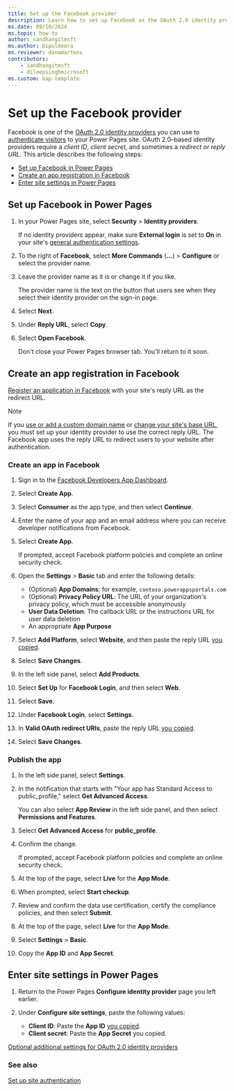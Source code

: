 ```yaml
---
title: Set up the Facebook provider
description: Learn how to set up Facebook as the OAuth 2.0 identity provider for use with sites you create with Microsoft Power Pages.
ms.date: 09/10/2024
ms.topic: how-to
author: sandhangitmsft
ms.author: bipuldeora
ms.reviewer: danamartens
contributors:
    - sandhangitmsft
    - dileepsinghmicrosoft
ms.custom: bap-template
---
```


# Set up the Facebook provider

Facebook is one of the [OAuth 2.0 identity providers](oauth2-provider.md) you can use to [authenticate visitors](configure-site.md) to your Power Pages site. OAuth 2.0&ndash;based identity providers require a *client ID*, *client secret*, and sometimes a *redirect or reply URL*. This article describes the following steps:

- [Set up Facebook in Power Pages](#set-up-facebook-in-power-pages)
- [Create an app registration in Facebook](#create-an-app-registration-in-facebook)
- [Enter site settings in Power Pages](#enter-site-settings-in-power-pages)

## Set up Facebook in Power Pages

1. In your Power Pages site, select **Security** > **Identity providers**.

    If no identity providers appear, make sure **External login** is set to **On** in your site's [general authentication settings](configure-site.md#select-general-authentication-settings).

1. To the right of **Facebook**, select **More Commands** (**&hellip;**) > **Configure** or select the provider name.

1. Leave the provider name as it is or change it if you like.

    The provider name is the text on the button that users see when they select their identity provider on the sign-in page.

1. Select **Next**.

1. Under **Reply URL**, select **Copy**.

1. Select **Open Facebook**.

    Don't close your Power Pages browser tab. You'll return to it soon.

## Create an app registration in Facebook

[Register an application in Facebook](https://developers.facebook.com/docs/development/create-an-app) with your site's reply URL as the redirect URL.

> [!NOTE]
> If you [use or add a custom domain name](../../admin/add-custom-domain.md) or [change your site's base URL](/power-apps/maker/portals/admin/change-base-url), you must set up your identity provider to use the correct reply URL. The Facebook app uses the reply URL to redirect users to your website after authentication.

### Create an app in Facebook

1. Sign in to the [Facebook Developers App Dashboard](https://developers.facebook.com/apps).

1. Select **Create App**.

1. Select **Consumer** as the app type, and then select **Continue**.

1. Enter the name of your app and an email address where you can receive developer notifications from Facebook.

1. Select **Create App**.

    If prompted, accept Facebook platform policies and complete an online security check.

1. Open the **Settings** > **Basic** tab and enter the following details:

    - (Optional) **App Domains**; for example, `contoso.powerappsportals.com`
    - (Optional) **Privacy Policy URL**: The URL of your organization's privacy policy, which must be accessible anonymously
    - **User Data Deletion**: The callback URL or the instructions URL for user data deletion
    - An appropriate **App Purpose**

1. Select **Add Platform**, select **Website**, and then paste the reply URL [you copied](#set-up-facebook-in-power-pages).

1. Select **Save Changes**.

1. In the left side panel, select **Add Products**.

1. Select **Set Up** for **Facebook Login**, and then select **Web**.

1. Select **Save**.

1. Under **Facebook Login**, select **Settings**.

1. In **Valid OAuth redirect URIs**, paste the reply URL [you copied](#set-up-facebook-in-power-pages).
​
1. Select **Save Changes**.

### Publish the app

1. In the left side panel, select **Settings**.

1. In the notification that starts with "Your app has Standard Access to public_profile," select **Get Advanced Access**.

    You can also select **App Review** in the left side panel, and then select **Permissions and Features**.

1. Select **Get Advanced Access** for **public_profile**.

1. Confirm the change.

    If prompted, accept Facebook platform policies and complete an online security check.

1. At the top of the page, select **Live** for the **App Mode**.

1. When prompted, select **Start checkup**.

1. Review and confirm the data use certification, certify the compliance policies, and then select **Submit**.

1. At the top of the page, select **Live** for the **App Mode**.

1. Select **Settings** > **Basic**.

1. Copy the **App ID** and **App Secret**.

## Enter site settings in Power Pages

1. Return to the Power Pages **Configure identity provider** page you left earlier.

1. Under **Configure site settings**, paste the following values:

    - **Client ID​**: Paste the **App ID** [you copied](#publish-the-app).
    - **Client secret**: Paste the **App Secret** you copied.

[Optional additional settings for OAuth 2.0 identity providers](oauth2-settings.md)

### See also

[Set up site authentication](configure-site.md)
